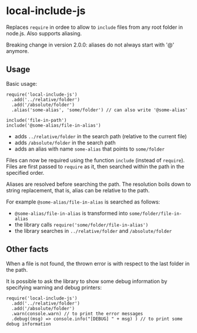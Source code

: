 # local-include-js

Replaces `require` in ordee to allow to `include` files from any root folder in node.js.
Also supports aliasing.

Breaking change in version 2.0.0: aliases do not always start with '@' anymore.

## Usage

Basic usage:

```
require('local-include-js')
  .add('../relative/folder')
  .add('/absolute/folder')
  .alias('some-alias', 'some/folder') // can also write '@some-alias'

include('file-in-path')
include('@some-alias/file-in-alias')
```

- adds `../relative/folder` in the search path (relative to the current file)
- adds `/absolute/folder` in the search path
- adds an alias  with name `some-alias` that points to `some/folder`

Files can now be required using the function `include` (instead of `require`).
Files are first passed to `require` as it, then searched within the path in the specified order.

Aliases are resolved before searching the path.
The resolution boils down to string replacement, that is, alias can be relative to the path.

For example `@some-alias/file-in-alias` is searched as follows:

- `@some-alias/file-in-alias` is transformed into `some/folder/file-in-alias`
- the library calls `require('some/folder/file-in-alias')`
- the library searches in `../relative/folder` and `/absolute/folder`

## Other facts

When a file is not found, the thrown error is with respect to the last folder in the path.

It is possible to ask the library to show some debug information by specifying warning and debug printers:

```
require('local-include-js')
  .add('../relative/folder')
  .add('/absolute/folder')
  .warn(console.warn) // to print the error messages
  .debug((msg) => console.info("[DEBUG] " + msg) ) // to print some debug information
```
